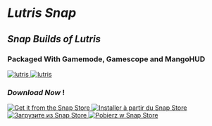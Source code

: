 # _Lutris Snap_
## _Snap Builds of Lutris_
### Packaged With Gamemode, Gamescope and MangoHUD


<a href="https://snapcraft.io/lutris">
  <img alt="lutris" src="https://snapcraft.io/lutris/badge.svg" />
</a>
<a href="https://snapcraft.io/lutris">
  <img alt="lutris" src="https://snapcraft.io/lutris/trending.svg?name=0" />
</a>

### _Download Now_ !
<a href="https://snapcraft.io/lutris">
  <img alt="Get it from the Snap Store" src="https://snapcraft.io/static/images/badges/en/snap-store-black.svg" />
</a>


<a href="https://snapcraft.io/lutris">
  <img alt="Installer à partir du Snap Store" src="https://snapcraft.io/static/images/badges/fr/snap-store-white.svg" />
</a>


<a href="https://snapcraft.io/lutris">
  <img alt="Загрузите из Snap Store" src="https://snapcraft.io/static/images/badges/ru/snap-store-black.svg" />
</a>



<a href="https://snapcraft.io/lutris">
  <img alt="Pobierz w Snap Store" src="https://snapcraft.io/static/images/badges/pl/snap-store-white.svg" />
</a>
